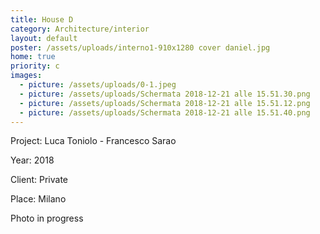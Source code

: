 ```yaml
---
title: House D
category: Architecture/interior
layout: default
poster: /assets/uploads/interno1-910x1280 cover daniel.jpg
home: true
priority: c
images:
  - picture: /assets/uploads/0-1.jpeg
  - picture: /assets/uploads/Schermata 2018-12-21 alle 15.51.30.png
  - picture: /assets/uploads/Schermata 2018-12-21 alle 15.51.12.png
  - picture: /assets/uploads/Schermata 2018-12-21 alle 15.51.40.png
---
```

Project: Luca Toniolo - Francesco Sarao

Year: 2018

Client: Private

Place: Milano

Photo in progress
